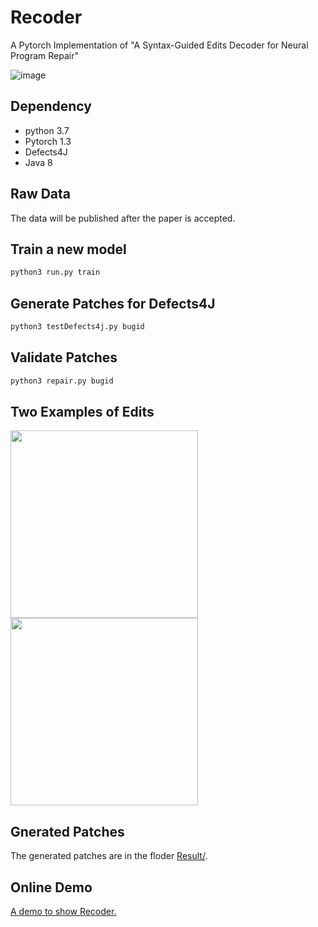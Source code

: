 # Recoder
A Pytorch Implementation of "A Syntax-Guided Edits Decoder for Neural Program Repair"

![image](https://github.com/FSE2021anonymous/Recoder/blob/master/picture/overviewmodel.png)

## Dependency
* python 3.7
* Pytorch 1.3
* Defects4J
* Java 8

## Raw Data
The data will be published after the paper is accepted.
## Train a new model
```python
python3 run.py train
```
## Generate Patches for Defects4J
```python
python3 testDefects4j.py bugid
```
## Validate Patches
```python
python3 repair.py bugid
```
## Two Examples of Edits
<img src="https://github.com/FSE2021anonymous/Recoder/blob/master/picture/Insert.png" width="300"/><img src="https://github.com/FSE2021anonymous/Recoder/blob/master/picture/Modify.png" width="300"/> 

## Gnerated Patches
The generated patches are in the floder [Result/](https://github.com/FSE2021anonymous/Recoder/blob/master/result).

## Online Demo
[A demo to show Recoder.](http://123.57.129.161:8081/)
